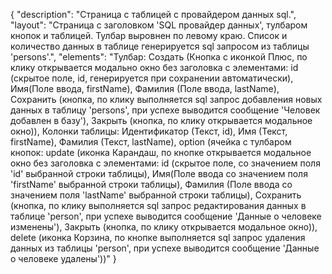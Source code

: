 {
"description": "Страница с таблицей с провайдером данных sql.",
"layout": "Страница с заголовком 'SQL провайдер данных', тулбаром кнопок и таблицей. Тулбар выровнен по левому краю. Список и количество данных в таблице генерируется sql запросом из таблицы 'persons'.",
"elements": 
"Тулбар: Создать (Кнопка с иконкой Плюс, по клику открывается модально окно без заголовка с элементами: id (скрытое поле, id, генерируется при сохранении автоматически), Имя(Поле ввода, firstName), Фамилия (Поле ввода, lastName), Сохранить (кнопка, по клику выполняется sql запрос добавления новых данных в таблицу 'persons', при успехе выводится сообщение 'Человек добавлен в базу'), Закрыть (кнопка, по клику открывается модальное окно)), 
Колонки таблицы: Идентификатор (Текст, id), Имя (Текст, firstName), Фамилия (Текст, lastName), option (ячейка с тулбаром кнопок: update (иконка Карандаш, по кнопке открывается модальное окно без заголовка с элементами: id (скрытое поле, со значением поля 'id' выбранной строки таблицы), Имя(Поле ввода со значением поля 'firstName' выбранной строки таблицы), Фамилия (Поле ввода со значением поля 'lastName' выбранной строки таблицы), Сохранить (кнопка, по клику выполняется sql запрос редактирования данных в таблице 'person',  при успехе выводится сообщение 'Данные о человеке изменены'), Закрыть (кнопка, по клику открывается модальное окно)), delete (иконка Корзина, по кнопке выполняется sql запрос удаления данных из таблицы 'person',  при успехе выводится сообщение 'Данные о человеке удалены'))"
}